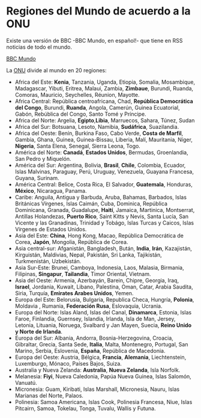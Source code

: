 Regiones del Mundo de acuerdo a la ONU
========================================================

Existe una versión de BBC -BBC Mundo, en español!- que tiene en RSS noticias de todo el mundo. 

[BBC Mundo](http://www.bbc.co.uk/mundo/)



La [ONU](http://unstats.un.org/unsd/syb/Extract%20-%20regional.pdf) divide al mundo en 20 regiones: 


* Africa del Este: **Kenia**, Tanzania, Uganda, Etiopia, Somalia, Mosambique, Madagascar, Yibuti, Eritrea, Malaui, Zambia, **Zimbaue**, Burundi, Ruanda, Comoras, Mauricio, Seychelles, Réunion, Mayotte. 
* Africa Central: República centroafricana, Chad, **República Democrática del Congo**, Burundi, **Ruanda**, Angola, Camerún, Guinea Ecuatorial, Gabón, Rebública del Congo, Santo Tomé y Príncipe. 
* Africa del Norte: Argelia, **Egipto**,**Libia**, Marruecos, Sahara, Túnez, Sudan
* Africa del Sur: Botsuana, Lesoto, Namibia, **Sudáfrica**, Suazilandia.
* Africa del Oeste: Benín, Burkina Faso, Cabo Verde, **Costa de Marfil**, Gambia, Ghana, Guinea, Guinea-Bissau, Liberia, Malí, Mauritania, Níger, **Nigeria**, Santa Elena, Senegal, Sierra Leona, Togo. 
* América del Norte: **Canadá**, **Estados Unidos**, Bermudas, Groenlandia, San Pedro y Miquelón.
* América del Sur: Argentina, Bolivia, **Brasil**, **Chile**, Colombia, Ecuador, Islas Malvinas, Paraguay, Perú, Uruguay, Venezuela, Guayana Francesa, Guyana, Surinam.
* América Central: Belice, Costa Rica, El Salvador, **Guatemala**, Honduras, **México**, Nicaragua, Panama. 
* Caribe: Anguila, Antigua y Barbuda, Aruba, Bahamas, Barbados, Islas Británicas Vírgenes, Islas Caimán, Cuba, Dominica, República Dominicana, Granada, Guadalupe, **Haití**, Jamaica, Martinica, Montserrat, Antillas Holandezas, **Puerto Rico**, Saint Kitts y Nevis, Santa Lucía, San Vicente  y las Granadinas, Trinidad y Tobágo, Islas Turcas y Caicos, Islas Vírgenes de Estados Unidos. 
* Asia del Este: **China**, Hong Kong, Macao, República Democrática de Corea, **Japón**, Mongolia, República de Corea.
* Asia central-sur: Afganistán, Bangladesh, Bután, **India**, **Irán**, Kazajistán, Kirguistán, Maldivias, Nepal, Pakistán, Sri Lanka, Tajikistán, Turkmenistán, Uzbekistán.
* Asia Sur-Este: Brunei, Camboya, Indonesia, Laos, Malasia, Birmania, Filipinas, **Singapur**, **Tailandia**, Timor Oriental, Vietnam.
* Asia del Oeste: Armenia, Azerbayán, Barein, Chipre, Georgia, Iraq,  **Israel**, Jordania, Kuwait, Libano, Palestina, Oman, Catar, Arabia Saudita, Siria, Turquía, **Emirates Arabes Unidos**, Yemen. 
* Europa del Este: Belorusia, Bulgaria, Republica Checa, Hungría, **Polonia**, Moldavia , Rumania, **Federación Rusa**, Eslovaquia, Ucrania.
* Europa del Norte: Islas Aland, Islas del Canal, **Dinamarca**, Estonia, Islas Faroe, Finlandia, Guernsey, Islandia, Irlanda, Isla de Man, Jersey, 
Letonia, Lituania, Noruega, Svalbard y Jan Mayen, Suecia, **Reino Unido y Norte de Irlanda**.
* Europa del Sur: Albania, Andorra, Bosnia-Herzegovina, Croacia, Gibraltar, Grecia, Santa Sede, **Italia**, Malta, Montenegro, Portugal, San Marino, Serbia, Eslovenia, **España**, República de Macedonia.
* Europa del Oeste: Austria, Bélgica, **Francia**, **Alemania**, Liechtenstein, Luxemburgo, Mónaco, Países Bajos, Suiza.
* Australia y Nueva Zelanda: **Australia**, **Nueva Zelanda**, Isla Norfolk.
* Melanesia: **Fiyi**, Nueva Caledonia, Papúa Nueva Guinea, Islas Salomón, Vanuatú. 
* Micronesia: Guam, Kiribati, Islas Marshall, Micronesia, Nauru, Islas Marianas del Norte, Palaos.
* Polinesia: Samoa Americana, Islas Cook, Polinesia Francesa, Niue, Islas Pitcairn, Samoa, Tokelau, Tonga, Tuvalu, Wallis y Futuna. 
